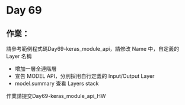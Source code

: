 # Day 69

## 作業：
請參考範例程式碼Day69-keras_module_api，請修改 Name 中，自定義的 Layer 名稱

- 增加一層全連階層
- 宣告 MODEL API，分別採用自行定義的 Input/Output Layer
- model.summary 查看 Layers stack

作業請提交Day69-keras_module_api_HW
